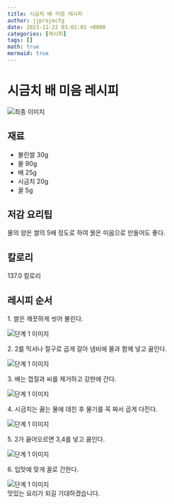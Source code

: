 ```yaml
---
title: 시금치 배 미음 레시피
author: jjprojectg
date: 2023-11-22 03:01:01 +0000
categories: [레시피]
tags: []
math: true
mermaid: true
---
```

<meta name="og:type" content="website"/>
<meta charset="UTF-8"/>
<div class="header">
  <h1>시금치 배 미음 레시피</h1>
</div>

<div class="container my-4">
  <div class="row">
    <div class="col-12 col-md-6">
      <div class="recipe-image">
        <img src="http://www.foodsafetykorea.go.kr/uploadimg/20141117/20141117053604_1416213364610.jpg" class="step-image" alt="최종 이미지"/>
      </div>
    </div>
    <div class="col-12 col-md-6">
      <div class="ingredients">
        <h2>재료</h2>
        <ul class="card">
          <li> 불린쌀 30g </li>
          <li>  물 90g </li>
          <li>  배 25g </li>
          <li>  시금치 20g </li>
          <li>  꿀 5g </li>
</ul>
      </div>
    </div>
    <div class="col-12 col-md-6">
      <div class="ingredients">
        <h2>저감 요리팁</h2>
        <div class="card"> 
          <p>
            물의 양은 쌀의 5배 정도로 하여 묽은 미음으로 만들어도 좋다.
          </p>
        </div>
      </div>
      <div class="ingredients">
        <h2>칼로리</h2>
        <div class="card"> 
          <p>
            137.0 칼로리
          </p>
        </div>
      </div>
    </div>
  </div>

  <h2 class="my-4">레시피 순서</h2>
  <div class="card recipe-card">
    <div class="card-body recipe-step">
      <p class="card-text step-description">1. 쌀은 깨끗하게 씻어 불린다.</p>
      <img src="http://www.foodsafetykorea.go.kr/uploadimg/cook/923-1.jpg" alt="단계 1 이미지" class="step-image"/>
    </div>
  </div>
  <div class="card recipe-card">
    <div class="card-body recipe-step">
      <p class="card-text step-description">2. 2를 믹서나 절구로 곱게 갈아 냄비에 물과 함께 넣고 끓인다.</p>
      <img src="http://www.foodsafetykorea.go.kr/uploadimg/cook/923-2.jpg" alt="단계 1 이미지" class="step-image"/>
    </div>
  </div>
  <div class="card recipe-card">
    <div class="card-body recipe-step">
      <p class="card-text step-description">3. 배는 껍질과 씨를 제거하고 강판에 간다.</p>
      <img src="http://www.foodsafetykorea.go.kr/uploadimg/cook/923-3.jpg" alt="단계 1 이미지" class="step-image"/>
    </div>
  </div>
  <div class="card recipe-card">
    <div class="card-body recipe-step">
      <p class="card-text step-description">4. 시금치는 끓는 물에 데친 후 물기를 꼭 짜서 곱게 다진다.</p>
      <img src="http://www.foodsafetykorea.go.kr/uploadimg/cook/923-4.jpg" alt="단계 1 이미지" class="step-image"/>
    </div>
  </div>
  <div class="card recipe-card">
    <div class="card-body recipe-step">
      <p class="card-text step-description">5. 2가 끓어오르면 3,4를 넣고 끓인다.</p>
      <img src="http://www.foodsafetykorea.go.kr/uploadimg/cook/923-5.jpg" alt="단계 1 이미지" class="step-image"/>
    </div>
  </div>
  <div class="card recipe-card">
    <div class="card-body recipe-step">
      <p class="card-text step-description">6. 입맛에 맞게 꿀로 간한다.</p>
      <img src="http://www.foodsafetykorea.go.kr/uploadimg/cook/923-6.jpg" alt="단계 1 이미지" class="step-image"/>
    </div>
  </div>

</div>
맛있는 요리가 되길 기대하겠습니다.
